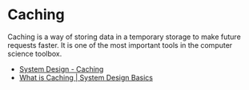 # Caching

Caching is a way of storing data in a temporary storage to make future requests faster. It is one of the most important tools in the computer science toolbox.

- [System Design - Caching](https://dev.to/karanpratapsingh/system-design-the-complete-course-10fo#caching)
- [What is Caching | System Design Basics](https://www.youtube.com/watch?v=joifNgoXXFk)

